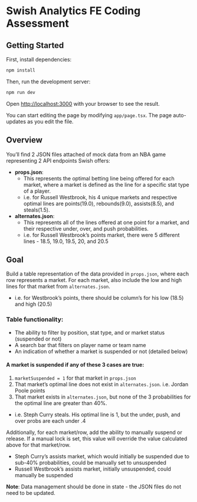 # Swish Analytics FE Coding Assessment

## Getting Started

First, install dependencies:

```bash
npm install
```

Then, run the development server:

```bash
npm run dev
```

Open [http://localhost:3000](http://localhost:3000) with your browser to see the result.

You can start editing the page by modifying `app/page.tsx`. The page auto-updates as you edit the file.

## Overview

You’ll find 2 JSON files attached of mock data from an NBA game representing 2 API endpoints Swish offers:

- **props.json**:
  - This represents the optimal betting line being offered for each market, where a market is defined as the line for a specific stat type of a player.
  - i.e. for Russell Westbrook, his 4 unique markets and respective optimal lines are points(19.0), rebounds(9.0), assists(8.5), and steals(1.5).
- **alternates.json**:
  - This represents all of the lines offered at one point for a market, and their respective under, over, and push probabilities.
  - i.e. for Russell Westbrook’s points market, there were 5 different lines - 18.5, 19.0, 19.5, 20, and 20.5

## Goal

Build a table representation of the data provided in `props.json`, where each row represents a market. For each market, also include the low and high lines for that market from `alternates.json`.

- i.e. for Westbrook’s points, there should be column’s for his low (18.5) and high (20.5)

### Table functionality:

- The ability to filter by position, stat type, and or market status (suspended or not)
- A search bar that filters on player name or team name
- An indication of whether a market is suspended or not (detailed below)

#### A market is suspended if any of these 3 cases are true:

1. `marketSuspended = 1` for that market in `props.json`
2. That market’s optimal line does not exist in `alternates.json`. i.e. Jordan Poole points
3. That market exists in `alternates.json`, but none of the 3 probabilities for the optimal line are greater than 40%.

- i.e. Steph Curry steals. His optimal line is 1, but the under, push, and over probs are each under .4

Additionally, for each market/row, add the ability to manually suspend or release. If a manual lock is set, this value will override the value calculated above for that market/row.

- Steph Curry’s assists market, which would initially be suspended due to sub-40% probabilities, could be manually set to unsuspended
- Russell Westbrook’s assists market, initially unsuspended, could manually be suspended

**Note**: Data management should be done in state - the JSON files do not need to be updated.
